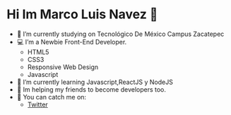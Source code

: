 # Hi Im Marco Luis Navez 👋

- :blue_book: I’m currently studying on Tecnológico De México Campus Zacatepec
- :computer: I’m a Newbie Front-End Developer.
	- HTML5	
	- CSS3	
	- Responsive Web Design	
	- Javascript
- :notebook: I’m currently learning Javascript,ReactJS y NodeJS 
- :two_men_holding_hands: Im helping my friends to become developers too.
- :iphone: You can catch me on:
	- [Twitter](https://twitter.com/Marcoluisnvz)


